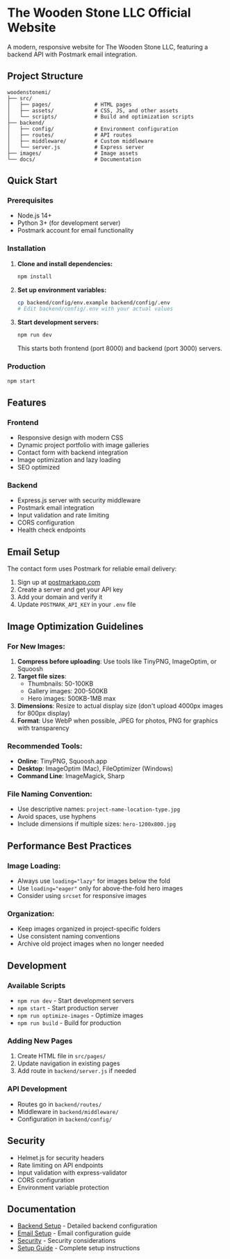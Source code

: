 # The Wooden Stone LLC Official Website

A modern, responsive website for The Wooden Stone LLC, featuring a backend API with Postmark email integration.

## Project Structure

```
woodenstonemi/
├── src/
│   ├── pages/              # HTML pages
│   ├── assets/             # CSS, JS, and other assets
│   └── scripts/            # Build and optimization scripts
├── backend/
│   ├── config/             # Environment configuration
│   ├── routes/             # API routes
│   ├── middleware/         # Custom middleware
│   └── server.js           # Express server
├── images/                 # Image assets
└── docs/                   # Documentation
```

## Quick Start

### Prerequisites
- Node.js 14+ 
- Python 3+ (for development server)
- Postmark account for email functionality

### Installation

1. **Clone and install dependencies:**
   ```bash
   npm install
   ```

2. **Set up environment variables:**
   ```bash
   cp backend/config/env.example backend/config/.env
   # Edit backend/config/.env with your actual values
   ```

3. **Start development servers:**
   ```bash
   npm run dev
   ```
   This starts both frontend (port 8000) and backend (port 3000) servers.

### Production

```bash
npm start
```

## Features

### Frontend
- Responsive design with modern CSS
- Dynamic project portfolio with image galleries
- Contact form with backend integration
- Image optimization and lazy loading
- SEO optimized

### Backend
- Express.js server with security middleware
- Postmark email integration
- Input validation and rate limiting
- CORS configuration
- Health check endpoints

## Email Setup

The contact form uses Postmark for reliable email delivery:

1. Sign up at [postmarkapp.com](https://postmarkapp.com)
2. Create a server and get your API key
3. Add your domain and verify it
4. Update `POSTMARK_API_KEY` in your `.env` file

## Image Optimization Guidelines

### For New Images:
1. **Compress before uploading**: Use tools like TinyPNG, ImageOptim, or Squoosh
2. **Target file sizes**: 
   - Thumbnails: 50-100KB
   - Gallery images: 200-500KB
   - Hero images: 500KB-1MB max
3. **Dimensions**: Resize to actual display size (don't upload 4000px images for 800px display)
4. **Format**: Use WebP when possible, JPEG for photos, PNG for graphics with transparency

### Recommended Tools:
- **Online**: TinyPNG, Squoosh.app
- **Desktop**: ImageOptim (Mac), FileOptimizer (Windows)
- **Command Line**: ImageMagick, Sharp

### File Naming Convention:
- Use descriptive names: `project-name-location-type.jpg`
- Avoid spaces, use hyphens
- Include dimensions if multiple sizes: `hero-1200x800.jpg`

## Performance Best Practices

### Image Loading:
- Always use `loading="lazy"` for images below the fold
- Use `loading="eager"` only for above-the-fold hero images
- Consider using `srcset` for responsive images

### Organization:
- Keep images organized in project-specific folders
- Use consistent naming conventions
- Archive old project images when no longer needed

## Development

### Available Scripts
- `npm run dev` - Start development servers
- `npm start` - Start production server
- `npm run optimize-images` - Optimize images
- `npm run build` - Build for production

### Adding New Pages
1. Create HTML file in `src/pages/`
2. Update navigation in existing pages
3. Add route in `backend/server.js` if needed

### API Development
- Routes go in `backend/routes/`
- Middleware in `backend/middleware/`
- Configuration in `backend/config/`

## Security

- Helmet.js for security headers
- Rate limiting on API endpoints
- Input validation with express-validator
- CORS configuration
- Environment variable protection

## Documentation

- [Backend Setup](./backend/README.md) - Detailed backend configuration
- [Email Setup](./EMAIL_SETUP.md) - Email configuration guide
- [Security](./SECURITY.md) - Security considerations
- [Setup Guide](./SETUP.md) - Complete setup instructions
